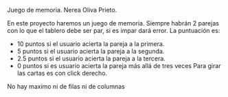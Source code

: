 Juego de memoria.
Nerea Oliva Prieto.

En este proyecto haremos un juego de memoria. Siempre habrán 2 parejas con lo que el tablero debe ser par, si es impar dará error.
La puntuación es:
- 10 puntos si el usuario acierta la pareja a la primera.
- 5 puntos si el usuario acierta la pareja a la segunda.
- 2.5 puntos si el usuario acierta la pareja a la tercera.
- 0 puntos si es usuario acierta la pareja más allá de tres veces
Para girar las cartas es con click derecho.

No hay maximo ni de filas ni de columnas